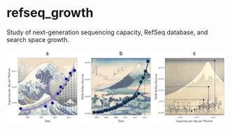 # refseq_growth

Study of next-generation sequencing capacity, RefSeq database, and search space growth.

![Hokusai_Triptych](imgs/hokusai_triptych.png)